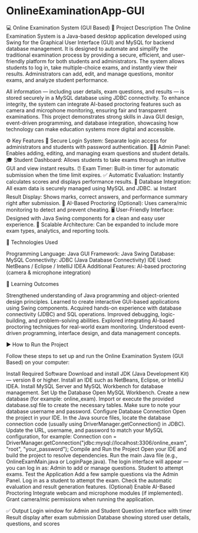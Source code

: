 # OnlineExaminationApp-GUI
💻 Online Examination System (GUI Based)
📘 Project Description
The Online Examination System is a Java-based desktop application developed using Swing for the Graphical User Interface (GUI) and MySQL for backend database management.
It is designed to automate and simplify the traditional examination process by providing a secure, efficient, and user-friendly platform for both students and administrators.
The system allows students to log in, take multiple-choice exams, and instantly view their results. Administrators can add, edit, and manage questions, monitor exams, and analyze student performance.

All information — including user details, exam questions, and results — is stored securely in a MySQL database using JDBC connectivity.
To enhance integrity, the system can integrate AI-based proctoring features such as camera and microphone monitoring, ensuring fair and transparent examinations.
This project demonstrates strong skills in Java GUI design, event-driven programming, and database integration, showcasing how technology can make education systems more digital and accessible.


⚙️ Key Features
🔐 Secure Login System: Separate login access for administrators and students with password authentication.
🧑‍🏫 Admin Panel: Enables adding, editing, and managing exam questions and student details.
🎓 Student Dashboard: Allows students to take exams through an intuitive GUI and view instant results.
⏰ Exam Timer: Built-in timer for automatic submission when the time limit expires.
✅ Automatic Evaluation: Instantly calculates scores and displays performance results.
💾 Database Integration: All exam data is securely managed using MySQL and JDBC.
📊 Instant Result Display: Shows marks, correct answers, and performance summary right after submission.
🧠 AI-Based Proctoring (Optional): Uses camera/mic monitoring to detect and prevent cheating.
🖥️ User-Friendly Interface: Designed with Java Swing components for a clean and easy user experience.
🧩 Scalable Architecture: Can be expanded to include more exam types, analytics, and reporting tools.


🧰 Technologies Used

Programming Language: Java
GUI Framework: Java Swing
Database: MySQL
Connectivity: JDBC (Java Database Connectivity)
IDE Used: NetBeans / Eclipse / IntelliJ IDEA
Additional Features: AI-based proctoring (camera & microphone integration)


🎯 Learning Outcomes

Strengthened understanding of Java programming and object-oriented design principles.
Learned to create interactive GUI-based applications using Swing components.
Acquired hands-on experience with database connectivity (JDBC) and SQL operations.
Improved debugging, logic-building, and problem-solving abilities.
Explored integrating AI-based proctoring techniques for real-world exam monitoring.
Understood event-driven programming, interface design, and data management concepts.


▶️ How to Run the Project

Follow these steps to set up and run the Online Examination System (GUI Based) on your computer:

Install Required Software
Download and install JDK (Java Development Kit) — version 8 or higher.
Install an IDE such as NetBeans, Eclipse, or IntelliJ IDEA.
Install MySQL Server and MySQL Workbench for database management.
Set Up the Database
Open MySQL Workbench.
Create a new database (for example: online_exam).
Import or execute the provided database.sql file to create the necessary tables.
Make sure to note your database username and password.
Configure Database Connection
Open the project in your IDE.
In the Java source files, locate the database connection code (usually using DriverManager.getConnection() in JDBC).
Update the URL, username, and password to match your MySQL configuration, for example:
Connection con = DriverManager.getConnection("jdbc:mysql://localhost:3306/online_exam", "root", "your_password");
Compile and Run the Project
Open your IDE and build the project to resolve dependencies.
Run the main Java file (e.g., OnlineExamMain.java or LoginPage.java).
The login interface will appear — you can log in as:
Admin to add or manage questions.
Student to attempt exams.
Test the Application
Add a few sample questions via the Admin Panel.
Log in as a student to attempt the exam.
Check the automatic evaluation and result generation features.
(Optional) Enable AI-Based Proctoring
Integrate webcam and microphone modules (if implemented).
Grant camera/mic permissions when running the application.


✅ Output
Login window for Admin and Student
Question interface with timer
Result display after exam submission
Database showing stored user details, questions, and scores

